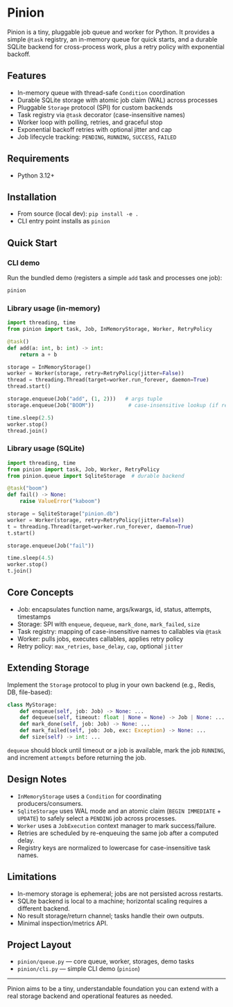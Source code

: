 # Pinion

Pinion is a tiny, pluggable job queue and worker for Python. It provides a simple `@task` registry, an in-memory queue for quick starts, and a durable SQLite backend for cross-process work, plus a retry policy with exponential backoff.

## Features

- In-memory queue with thread-safe `Condition` coordination
- Durable SQLite storage with atomic job claim (WAL) across processes
- Pluggable `Storage` protocol (SPI) for custom backends
- Task registry via `@task` decorator (case-insensitive names)
- Worker loop with polling, retries, and graceful stop
- Exponential backoff retries with optional jitter and cap
- Job lifecycle tracking: `PENDING`, `RUNNING`, `SUCCESS`, `FAILED`

## Requirements

- Python 3.12+

## Installation

- From source (local dev): `pip install -e .`
- CLI entry point installs as `pinion`

## Quick Start

### CLI demo

Run the bundled demo (registers a simple `add` task and processes one job):

```bash
pinion
```

### Library usage (in-memory)

```python
import threading, time
from pinion import task, Job, InMemoryStorage, Worker, RetryPolicy

@task()
def add(a: int, b: int) -> int:
    return a + b

storage = InMemoryStorage()
worker = Worker(storage, retry=RetryPolicy(jitter=False))
thread = threading.Thread(target=worker.run_forever, daemon=True)
thread.start()

storage.enqueue(Job("add", (1, 2)))   # args tuple
storage.enqueue(Job("BOOM"))           # case-insensitive lookup (if registered)

time.sleep(2.5)
worker.stop()
thread.join()
```

### Library usage (SQLite)

```python
import threading, time
from pinion import task, Job, Worker, RetryPolicy
from pinion.queue import SqliteStorage  # durable backend

@task("boom")
def fail() -> None:
    raise ValueError("kaboom")

storage = SqliteStorage("pinion.db")
worker = Worker(storage, retry=RetryPolicy(jitter=False))
t = threading.Thread(target=worker.run_forever, daemon=True)
t.start()

storage.enqueue(Job("fail"))

time.sleep(4.5)
worker.stop()
t.join()
```

## Core Concepts

- Job: encapsulates function name, args/kwargs, id, status, attempts, timestamps
- Storage: SPI with `enqueue`, `dequeue`, `mark_done`, `mark_failed`, `size`
- Task registry: mapping of case-insensitive names to callables via `@task`
- Worker: pulls jobs, executes callables, applies retry policy
- Retry policy: `max_retries`, `base_delay`, `cap`, optional `jitter`

## Extending Storage

Implement the `Storage` protocol to plug in your own backend (e.g., Redis, DB, file-based):

```python
class MyStorage:
    def enqueue(self, job: Job) -> None: ...
    def dequeue(self, timeout: float | None = None) -> Job | None: ...
    def mark_done(self, job: Job) -> None: ...
    def mark_failed(self, job: Job, exc: Exception) -> None: ...
    def size(self) -> int: ...
```

`dequeue` should block until timeout or a job is available, mark the job `RUNNING`, and increment `attempts` before returning the job.

## Design Notes

- `InMemoryStorage` uses a `Condition` for coordinating producers/consumers.
- `SqliteStorage` uses WAL mode and an atomic claim (`BEGIN IMMEDIATE` + `UPDATE`) to safely select a `PENDING` job across processes.
- `Worker` uses a `JobExecution` context manager to mark success/failure.
- Retries are scheduled by re-enqueuing the same job after a computed delay.
- Registry keys are normalized to lowercase for case-insensitive task names.

## Limitations

- In-memory storage is ephemeral; jobs are not persisted across restarts.
- SQLite backend is local to a machine; horizontal scaling requires a different backend.
- No result storage/return channel; tasks handle their own outputs.
- Minimal inspection/metrics API.

## Project Layout

- `pinion/queue.py` — core queue, worker, storages, demo tasks
- `pinion/cli.py` — simple CLI demo (`pinion`)

---

Pinion aims to be a tiny, understandable foundation you can extend with a real storage backend and operational features as needed.

